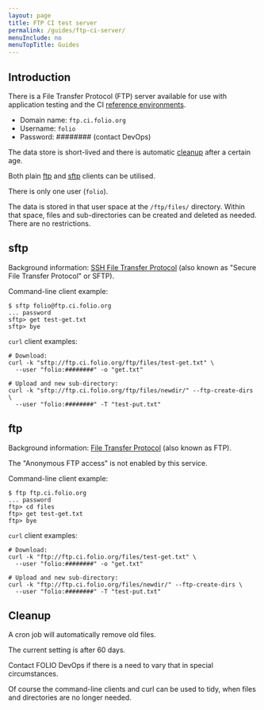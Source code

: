 ```yaml
---
layout: page
title: FTP CI test server
permalink: /guides/ftp-ci-server/
menuInclude: no
menuTopTitle: Guides
---
```


## Introduction

There is a File Transfer Protocol (FTP) server available for use with application testing and the CI
[reference environments](/guides/automation/#reference-environments).

* Domain name: `ftp.ci.folio.org`
* Username: `folio`
* Password: ######## (contact DevOps)

The data store is short-lived and there is automatic [cleanup](#cleanup) after a certain age.

Both plain [ftp](#ftp) and [sftp](#sftp) clients can be utilised.

There is only one user (`folio`).

The data is stored in that user space at the `/ftp/files/` directory.
Within that space, files and sub-directories can be created and deleted as needed.
There are no restrictions.

## sftp

Background information:
[SSH File Transfer Protocol](https://en.wikipedia.org/wiki/SSH_File_Transfer_Protocol)
(also known as "Secure File Transfer Protocol" or SFTP).

Command-line client example:

```
$ sftp folio@ftp.ci.folio.org
... password
sftp> get test-get.txt
sftp> bye
```

`curl` client examples:

```
# Download:
curl -k "sftp://ftp.ci.folio.org/ftp/files/test-get.txt" \
  --user "folio:########" -o "get.txt"

# Upload and new sub-directory:
curl -k "sftp://ftp.ci.folio.org/ftp/files/newdir/" --ftp-create-dirs \
  --user "folio:########" -T "test-put.txt"
```

## ftp

Background information:
[File Transfer Protocol](https://en.wikipedia.org/wiki/File_Transfer_Protocol)
(also known as FTP).

The "Anonymous FTP access" is not enabled by this service.

Command-line client example:

```
$ ftp ftp.ci.folio.org
... password
ftp> cd files
ftp> get test-get.txt
ftp> bye
```

`curl` client examples:

```
# Download:
curl -k "ftp://ftp.ci.folio.org/files/test-get.txt" \
  --user "folio:########" -o "get.txt"

# Upload and new sub-directory:
curl -k "ftp://ftp.ci.folio.org/files/newdir/" --ftp-create-dirs \
  --user "folio:########" -T "test-put.txt"
```

## Cleanup

A cron job will automatically remove old files.

The current setting is after 60 days.

Contact FOLIO DevOps if there is a need to vary that in special circumstances.

Of course the command-line clients and curl can be used to tidy, when files and directories are no longer needed.

